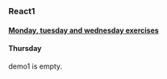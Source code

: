 ### React1

#### [Monday, tuesday and wednesday exercises](../monday-wednesday)
#### Thursday


demo1 is empty.
